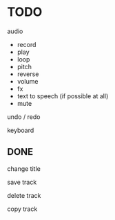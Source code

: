 # TODO

audio

- record
- play
- loop
- pitch
- reverse
- volume
- fx
- text to speech (if possible at all)
- mute

undo / redo

keyboard

## DONE

change title

save track

delete track

copy track
